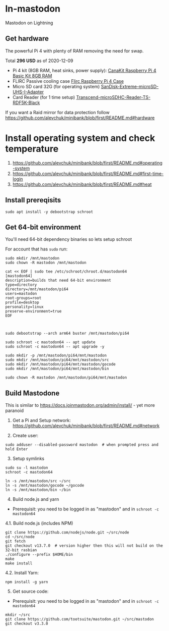 # ln-mastodon
Mastodon on Lightning

## Get hardware

The powerful Pi 4 with plenty of RAM removing the need for swap.

Total **296 USD** as of 2020-12-09

* Pi 4 kit (8GB RAM, heat sinks, power supply): [CanaKit Raspberry Pi 4 Basic Kit 8GB RAM](https://camelcamelcamel.com/product/B08DJ9MLHV)
* FLIRC Passive cooling case [Flirc Raspberry Pi 4 Case](https://camelcamelcamel.com/Flirc-Raspberry-Pi-Case-Silver/product/B07WG4DW52)
* Micro SD card 32G (for operating system) [SanDisk-Extreme-microSD-UHS-I-Adapter](https://camelcamelcamel.com/product/B06XWMQ81P)
* Card Reader (for 1 time setup) [Transcend-microSDHC-Reader-TS-RDF5K-Black](https://camelcamelcamel.com/Transcend-microSDHC-Reader-TS-RDF5K-Black/product/B009D79VH4)

If you want a Raid mirror for data protection follow https://github.com/alevchuk/minibank/blob/first/README.md#hardware

# Install operating system and check temperature

1. https://github.com/alevchuk/minibank/blob/first/README.md#operating-system
2. https://github.com/alevchuk/minibank/blob/first/README.md#first-time-login
3. https://github.com/alevchuk/minibank/blob/first/README.md#heat

## Install prereqisits
```
sudo apt install -y debootstrap schroot
```

## Get 64-bit environment

You'll need 64-bit dependency binaries so lets setup schroot

For account that has `sudo` run:
```
sudo mkdir /mnt/mastodon
sudo chown -R mastodon /mnt/mastodon

cat << EOF | sudo tee /etc/schroot/chroot.d/mastodon64
[mastodon64]
description=builds that need 64-bit environment
type=directory
directory=/mnt/mastodon/pi64
users=mastodon
root-groups=root
profile=desktop
personality=linux
preserve-environment=true
EOF



sudo debootstrap --arch arm64 buster /mnt/mastodon/pi64

sudo schroot -c mastodon64 -- apt update
sudo schroot -c mastodon64 -- apt upgrade -y

sudo mkdir -p /mnt/mastodon/pi64/mnt/mastodon
sudo mkdir /mnt/mastodon/pi64/mnt/mastodon/src
sudo mkdir /mnt/mastodon/pi64/mnt/mastodon/gocode
sudo mkdir /mnt/mastodon/pi64/mnt/mastodon/bin

sudo chown -R mastodon /mnt/mastodon/pi64/mnt/mastodon
```

## Build Mastodone

This is similar to https://docs.joinmastodon.org/admin/install/ - yet more paranoid

1. Get a Pi and Setup network:
https://github.com/alevchuk/minibank/blob/first/README.md#network

2. Create user:
```
sudo adduser --disabled-password mastodon  # when prompted press and hold Enter
```



3. Setup symlinks
```
sudo su -l mastodon
schroot -c mastodon64

ln -s /mnt/mastodon/src ~/src
ln -s /mnt/mastodon/gocode ~/gocode
ln -s /mnt/mastodon/bin ~/bin
```


4. Build node.js and yarn 
* Prerequisit: you need to be logged in as "mastodon" and in `schroot -c mastodon64`

4.1. Build node.js (includes NPM)

```
git clone https://github.com/nodejs/node.git ~/src/node
cd ~/src/node
git fetch
git checkout v13.7.0  # version higher then this will not build on the 32-bit rasbian
./configure --prefix $HOME/bin
make
make install

```

4.2. Install Yarn:
```
npm install -g yarn
```


5. Get source code:
* Prerequisit: you need to be logged in as "mastodon" and in `schroot -c mastodon64`

```
mkdir ~/src
git clone https://github.com/tootsuite/mastodon.git ~/src/mastodon
git checkout v3.3.0
```
